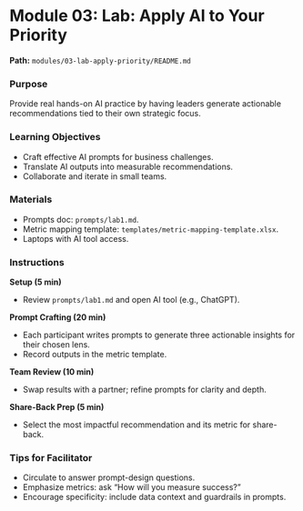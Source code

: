 # Module 03: Lab: Apply AI to Your Priority

**Path:** `modules/03-lab-apply-priority/README.md`

### Purpose

Provide real hands-on AI practice by having leaders generate actionable recommendations tied to their own strategic focus.

### Learning Objectives

*   Craft effective AI prompts for business challenges.
*   Translate AI outputs into measurable recommendations.
*   Collaborate and iterate in small teams.

### Materials

*   Prompts doc: `prompts/lab1.md`.
*   Metric mapping template: `templates/metric-mapping-template.xlsx`.
*   Laptops with AI tool access.

### Instructions

**Setup (5 min)**

*   Review `prompts/lab1.md` and open AI tool (e.g., ChatGPT).

**Prompt Crafting (20 min)**

*   Each participant writes prompts to generate three actionable insights for their chosen lens.
*   Record outputs in the metric template.

**Team Review (10 min)**

*   Swap results with a partner; refine prompts for clarity and depth.

**Share-Back Prep (5 min)**

*   Select the most impactful recommendation and its metric for share-back.

### Tips for Facilitator

*   Circulate to answer prompt-design questions.
*   Emphasize metrics: ask “How will you measure success?”
*   Encourage specificity: include data context and guardrails in prompts.
